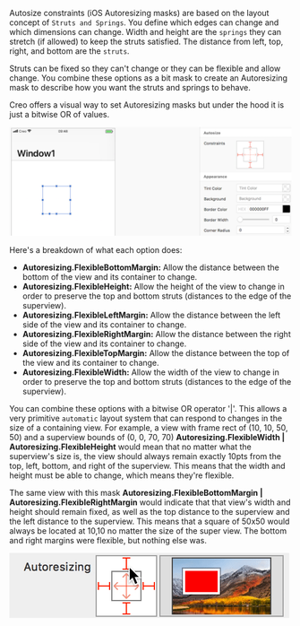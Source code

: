 Autosize constraints (iOS Autoresizing masks) are based on the layout concept of `Struts and Springs`. You define which edges can change and which dimensions can change. Width and height are the `springs` they can stretch (if allowed) to keep the struts satisfied. The distance from left, top, right, and bottom are the `struts`.

Struts can be fixed so they can't change or they can be flexible and allow change. You combine these options as a bit mask to create an Autoresizing mask to describe how you want the struts and springs to behave.

Creo offers a visual way to set Autoresizing masks but under the hood it is just a bitwise OR of values.

![Autosize](../images/technotes/autosize.png)

Here's a breakdown of what each option does:
* **Autoresizing.FlexibleBottomMargin:** Allow the distance between the bottom of the view and its container to change.
* **Autoresizing.FlexibleHeight:** Allow the height of the view to change in order to preserve the top and bottom struts (distances to the edge of the superview).
* **Autoresizing.FlexibleLeftMargin:** Allow the distance between the left side of the view and its container to change.
* **Autoresizing.FlexibleRightMargin:** Allow the distance between the right side of the view and its container to change.
* **Autoresizing.FlexibleTopMargin:** Allow the distance between the top of the view and its container to change.
* **Autoresizing.FlexibleWidth:** Allow the width of the view to change in order to preserve the top and bottom struts (distances to the edge of the superview).

You can combine these options with a bitwise OR operator '|'. This allows a very primitive `automatic` layout system that can respond to changes in the size of a containing view.
For example, a view with frame rect of (10, 10, 50, 50) and a superview bounds of (0, 0, 70, 70)
**Autoresizing.FlexibleWidth | Autoresizing.FlexibleHeight**
would mean that no matter what the superview's size is, the view should always remain exactly 10pts from the top, left, bottom, and right of the superview. This means that the width and height must be able to change, which means they're flexible.

The same view with this mask
**Autoresizing.FlexibleBottomMargin | Autoresizing.FlexibleRightMargin**
would indicate that that view's width and height should remain fixed, as well as the top distance to the superview and the left distance to the superview. This means that a square of 50x50 would always be located at 10,10 no matter the size of the super view. The bottom and right margins were flexible, but nothing else was.

![Autoresizing](../images/technotes/autoresizing.gif)